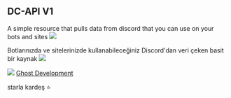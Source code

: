 ## DC-API V1

A simple resource that pulls data from discord that you can use on your bots and sites <img src="https://cdn.discordapp.com/emojis/966043309967548456.webp?size=20&quality=lossless">

Botlarınızda ve sitelerinizde kullanabileceğiniz Discord'dan veri çeken basit bir kaynak <img src="https://cdn.discordapp.com/emojis/966043309967548456.webp?size=20&quality=lossless">

<img src="https://cdn.discordapp.com/emojis/817064767054938162.webp?size=16&quality=lossless"> [Ghost Development](https://discord.gg/KCfCMKnFzK)



starla kardeş :star:
